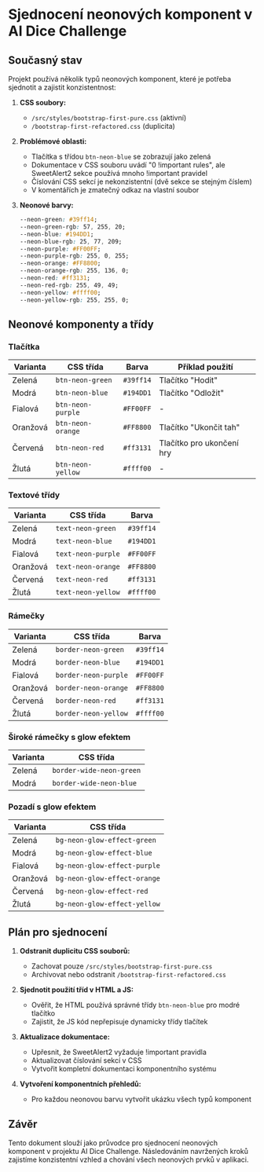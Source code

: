 # Sjednocení neonových komponent v AI Dice Challenge

## Současný stav

Projekt používá několik typů neonových komponent, které je potřeba sjednotit a zajistit konzistentnost:

1. **CSS soubory:**
   - `/src/styles/bootstrap-first-pure.css` (aktivní)
   - `/bootstrap-first-refactored.css` (duplicita)

2. **Problémové oblasti:**
   - Tlačítka s třídou `btn-neon-blue` se zobrazují jako zelená
   - Dokumentace v CSS souboru uvádí "0 !important rules", ale SweetAlert2 sekce používá mnoho !important pravidel
   - Číslování CSS sekcí je nekonzistentní (dvě sekce se stejným číslem)
   - V komentářích je zmatečný odkaz na vlastní soubor

3. **Neonové barvy:**
   ```css
   --neon-green: #39ff14;
   --neon-green-rgb: 57, 255, 20;
   --neon-blue: #194DD1;
   --neon-blue-rgb: 25, 77, 209;
   --neon-purple: #FF00FF;
   --neon-purple-rgb: 255, 0, 255;
   --neon-orange: #FF8800;
   --neon-orange-rgb: 255, 136, 0;
   --neon-red: #ff3131;
   --neon-red-rgb: 255, 49, 49;
   --neon-yellow: #ffff00;
   --neon-yellow-rgb: 255, 255, 0;
   ```

## Neonové komponenty a třídy

### Tlačítka
| Varianta | CSS třída | Barva | Příklad použití |
|----------|-----------|-------|----------------|
| Zelená   | `btn-neon-green` | `#39ff14` | Tlačítko "Hodit" |
| Modrá    | `btn-neon-blue` | `#194DD1` | Tlačítko "Odložit" |
| Fialová  | `btn-neon-purple` | `#FF00FF` | - |
| Oranžová | `btn-neon-orange` | `#FF8800` | Tlačítko "Ukončit tah" |
| Červená  | `btn-neon-red` | `#ff3131` | Tlačítko pro ukončení hry |
| Žlutá    | `btn-neon-yellow` | `#ffff00` | - |

### Textové třídy
| Varianta | CSS třída | Barva |
|----------|-----------|-------|
| Zelená   | `text-neon-green` | `#39ff14` |
| Modrá    | `text-neon-blue` | `#194DD1` |
| Fialová  | `text-neon-purple` | `#FF00FF` |
| Oranžová | `text-neon-orange` | `#FF8800` |
| Červená  | `text-neon-red` | `#ff3131` |
| Žlutá    | `text-neon-yellow` | `#ffff00` |

### Rámečky
| Varianta | CSS třída | Barva |
|----------|-----------|-------|
| Zelená   | `border-neon-green` | `#39ff14` |
| Modrá    | `border-neon-blue` | `#194DD1` |
| Fialová  | `border-neon-purple` | `#FF00FF` |
| Oranžová | `border-neon-orange` | `#FF8800` |
| Červená  | `border-neon-red` | `#ff3131` |
| Žlutá    | `border-neon-yellow` | `#ffff00` |

### Široké rámečky s glow efektem
| Varianta | CSS třída |
|----------|-----------|
| Zelená   | `border-wide-neon-green` |
| Modrá    | `border-wide-neon-blue` |

### Pozadí s glow efektem
| Varianta | CSS třída |
|----------|-----------|
| Zelená   | `bg-neon-glow-effect-green` |
| Modrá    | `bg-neon-glow-effect-blue` |
| Fialová  | `bg-neon-glow-effect-purple` |
| Oranžová | `bg-neon-glow-effect-orange` |
| Červená  | `bg-neon-glow-effect-red` |
| Žlutá    | `bg-neon-glow-effect-yellow` |

## Plán pro sjednocení

1. **Odstranit duplicitu CSS souborů:**
   - Zachovat pouze `/src/styles/bootstrap-first-pure.css`
   - Archivovat nebo odstranit `/bootstrap-first-refactored.css`

2. **Sjednotit použití tříd v HTML a JS:**
   - Ověřit, že HTML používá správné třídy `btn-neon-blue` pro modré tlačítko
   - Zajistit, že JS kód nepřepisuje dynamicky třídy tlačítek

3. **Aktualizace dokumentace:**
   - Upřesnit, že SweetAlert2 vyžaduje !important pravidla
   - Aktualizovat číslování sekcí v CSS
   - Vytvořit kompletní dokumentaci komponentního systému

4. **Vytvoření komponentních přehledů:**
   - Pro každou neonovou barvu vytvořit ukázku všech typů komponent

## Závěr

Tento dokument slouží jako průvodce pro sjednocení neonových komponent v projektu AI Dice Challenge. Následováním navržených kroků zajistíme konzistentní vzhled a chování všech neonových prvků v aplikaci.
